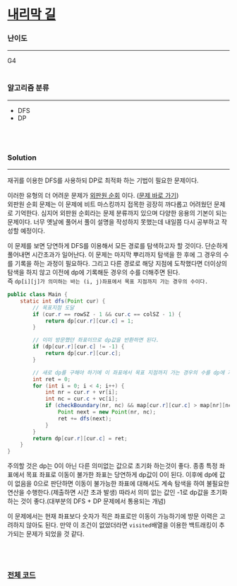 # [내리막 길](https://www.acmicpc.net/problem/1520)

### 난이도

***
G4
<br><br>

### 알고리즘 분류

***

* DFS
* DP

<br><br>

### Solution

***

재귀를 이용한 DFS를 사용하되 DP로 최적화 하는 기법이 필요한 문제이다.

이러한 유형의 더 어려운
문제가 [외판원 순회](https://github.com/Jungmin-Seo0527/Algorithm-Study/blob/main/src/dp/BOJ2098_%EC%99%B8%ED%8C%90%EC%9B%90_%EC%88%9C%ED%9A%8C.java)
이다. ([문제 바로 가기](https://www.acmicpc.net/problem/2098))      
외판원 순회 문제는 이 문제에 비트 마스킹까지 접목한 굉장히 까다롭고 어려웠던 문제로 기억한다. 심지어 외판원 순회라는 문제 분류까지 있으며 다양한 응용의 기본이 되는 문제이다. 너무 옛날에 풀어서 풀이 설명을
작성하지 못했는데 내일쯤 다시 공부하고 작성할 예정이다.

이 문제를 보면 당연하게 DFS를 이용해서 모든 경로를 탐색하고자 할 것이다. 단순하게 풀어내면 시간초과가 일어난다. 이 문제는 마지막 뿌리까지 탐색을 한 후에 그 경우의 수를 기록을 하는 과정이 필요하다. 그리고
다른 경로로 해당 지점에 도착했다면 더이상의 탐색을 하지 않고 이전에 dp에 기록해둔 경우의 수를 더해주면 된다.     
즉 `dp[i][j]가 의미하는 바는 (i, j)좌표에서 목표 지점까지 가는 경우의 수이다.`

```java
public class Main {
    static int dfs(Point cur) {
        // 목표지점 도달
        if (cur.r == rowSZ - 1 && cur.c == colSZ - 1) {
            return dp[cur.r][cur.c] = 1;
        }

        // 이미 방문했던 좌표이므로 dp값을 반환하면 된다.
        if (dp[cur.r][cur.c] != -1) {
            return dp[cur.r][cur.c];
        }

        // 새로 dp를 구해야 하기에 이 좌표에서 목표 지점까지 가는 경우의 수를 dp에 저장
        int ret = 0;
        for (int i = 0; i < 4; i++) {
            int nr = cur.r + vr[i];
            int nc = cur.c + vc[i];
            if (checkBoundary(nr, nc) && map[cur.r][cur.c] > map[nr][nc]) {
                Point next = new Point(nr, nc);
                ret += dfs(next);
            }
        }
        return dp[cur.r][cur.c] = ret;
    }
}
```

주의할 것은 dp는 0이 아닌 다른 의미없는 값으로 초기화 하는것이 좋다. 종종 특정 좌표에서 목표 좌표로 이동이 불가한 좌표는 당연하게 dp값이 0이 된다. 이후에 dp에 값이 없음을 0으로 판단하면 이동이
불가능한 좌표에 대해서도 계속 탐색을 하여 불필요한 연산을 수행한다.(제출하면 시간 초과 발생) 따라서 의미 없는 값인 -1로 dp값을 초기화 하는 것이 좋다.(대부분의 DFS + DP 문제에서 통용되는 개념)

이 문제에서는 현재 좌표보다 숫자가 적은 좌표로만 이동이 가능하기에 방문 이력은 고려하지 않아도 된다. 만약 이 조건이 없었더라면 `visited`배열을 이용한 백트래킹이 추가되는 문제가 되었을 것 같다.

<br><br>

### [전체 코드](https://github.com/Jungmin-Seo0527/CodingTest/blob/main/src/dfs_bfs/BOJ1520_내리막_길.java)
